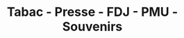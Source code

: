 ---
title: "Tabac - Presse - FDJ - PMU - Souvenirs"
url: /saint-genix-sur-guiers/tabac-presse-fdj-pmu-souvenirs/
shop: tabac
---